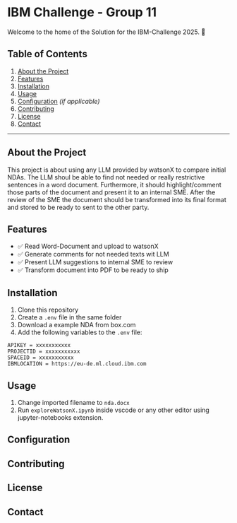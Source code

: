 # IBM Challenge - Group 11
Welcome to the home of the Solution for the IBM-Challenge 2025. 👋

## Table of Contents
1. [About the Project](#about-the-project)
2. [Features](#features)
3. [Installation](#installation)
4. [Usage](#usage)
5. [Configuration](#configuration) _(if applicable)_
6. [Contributing](#contributing)
7. [License](#license)
8. [Contact](#contact)

---

## About the Project
This project is about using any LLM provided by watsonX to compare initial NDAs. The LLM shoul be able to find not needed or really restrictive sentences in a word document. Furthermore, it should highlight/comment those parts of the document and present it to an internal SME. After the review of the SME the document should be transformed into its final format and stored to be ready to sent to the other party. 

## Features
- ✅ Read Word-Document and upload to watsonX
- ✅ Generate comments for not needed texts wit LLM 
- ✅ Present LLM suggestions to internal SME to review
- ✅ Transform document into PDF to be ready to ship

## Installation
1. Clone this repository
2. Create a ``` .env ``` file in the same folder
3. Download a example NDA from box.com
4. Add the following variables to the ``` .env ``` file:
``` ENV
APIKEY = xxxxxxxxxxx
PROJECTID = xxxxxxxxxxx
SPACEID = xxxxxxxxxxx
IBMLOCATION = https://eu-de.ml.cloud.ibm.com
```

## Usage
1. Change imported filename to ``` nda.docx ```
3. Run ```exploreWatsonX.ipynb``` inside vscode or any other editor using jupyter-notebooks extension. 

## Configuration

## Contributing

## License

## Contact